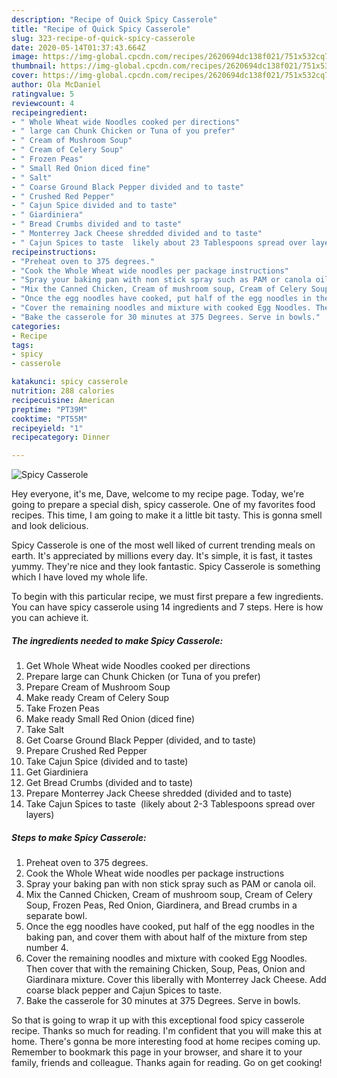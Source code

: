 ```yaml
---
description: "Recipe of Quick Spicy Casserole"
title: "Recipe of Quick Spicy Casserole"
slug: 323-recipe-of-quick-spicy-casserole
date: 2020-05-14T01:37:43.664Z
image: https://img-global.cpcdn.com/recipes/2620694dc138f021/751x532cq70/spicy-casserole-recipe-main-photo.jpg
thumbnail: https://img-global.cpcdn.com/recipes/2620694dc138f021/751x532cq70/spicy-casserole-recipe-main-photo.jpg
cover: https://img-global.cpcdn.com/recipes/2620694dc138f021/751x532cq70/spicy-casserole-recipe-main-photo.jpg
author: Ola McDaniel
ratingvalue: 5
reviewcount: 4
recipeingredient:
- " Whole Wheat wide Noodles cooked per directions"
- " large can Chunk Chicken or Tuna of you prefer"
- " Cream of Mushroom Soup"
- " Cream of Celery Soup"
- " Frozen Peas"
- " Small Red Onion diced fine"
- " Salt"
- " Coarse Ground Black Pepper divided and to taste"
- " Crushed Red Pepper"
- " Cajun Spice divided and to taste"
- " Giardiniera"
- " Bread Crumbs divided and to taste"
- " Monterrey Jack Cheese shredded divided and to taste"
- " Cajun Spices to taste  likely about 23 Tablespoons spread over layers"
recipeinstructions:
- "Preheat oven to 375 degrees."
- "Cook the Whole Wheat wide noodles per package instructions"
- "Spray your baking pan with non stick spray such as PAM or canola oil."
- "Mix the Canned Chicken, Cream of mushroom soup, Cream of Celery Soup, Frozen Peas, Red Onion, Giardinera, and Bread crumbs in a separate bowl."
- "Once the egg noodles have cooked, put half of the egg noodles in the baking pan, and cover them with about half of the mixture from step number 4."
- "Cover the remaining noodles and mixture with cooked Egg Noodles. Then cover that with the remaining Chicken, Soup, Peas, Onion and Giardinara mixture. Cover this liberally with Monterrey Jack Cheese. Add coarse black pepper and Cajun Spices to taste."
- "Bake the casserole for 30 minutes at 375 Degrees. Serve in bowls."
categories:
- Recipe
tags:
- spicy
- casserole

katakunci: spicy casserole 
nutrition: 288 calories
recipecuisine: American
preptime: "PT39M"
cooktime: "PT55M"
recipeyield: "1"
recipecategory: Dinner

---
```



![Spicy Casserole](https://img-global.cpcdn.com/recipes/2620694dc138f021/751x532cq70/spicy-casserole-recipe-main-photo.jpg)

Hey everyone, it's me, Dave, welcome to my recipe page. Today, we're going to prepare a special dish, spicy casserole. One of my favorites food recipes. This time, I am going to make it a little bit tasty. This is gonna smell and look delicious.

Spicy Casserole is one of the most well liked of current trending meals on earth. It's appreciated by millions every day. It's simple, it is fast, it tastes yummy. They're nice and they look fantastic. Spicy Casserole is something which I have loved my whole life.




To begin with this particular recipe, we must first prepare a few ingredients. You can have spicy casserole using 14 ingredients and 7 steps. Here is how you can achieve it.

<!--inarticleads1-->

##### The ingredients needed to make Spicy Casserole:

1. Get  Whole Wheat wide Noodles cooked per directions
1. Prepare  large can Chunk Chicken (or Tuna of you prefer)
1. Prepare  Cream of Mushroom Soup
1. Make ready  Cream of Celery Soup
1. Take  Frozen Peas
1. Make ready  Small Red Onion (diced fine)
1. Take  Salt
1. Get  Coarse Ground Black Pepper (divided, and to taste)
1. Prepare  Crushed Red Pepper
1. Take  Cajun Spice (divided and to taste)
1. Get  Giardiniera
1. Get  Bread Crumbs (divided and to taste)
1. Prepare  Monterrey Jack Cheese shredded (divided and to taste)
1. Take  Cajun Spices to taste  (likely about 2-3 Tablespoons spread over layers)




<!--inarticleads2-->

##### Steps to make Spicy Casserole:

1. Preheat oven to 375 degrees.
1. Cook the Whole Wheat wide noodles per package instructions
1. Spray your baking pan with non stick spray such as PAM or canola oil.
1. Mix the Canned Chicken, Cream of mushroom soup, Cream of Celery Soup, Frozen Peas, Red Onion, Giardinera, and Bread crumbs in a separate bowl.
1. Once the egg noodles have cooked, put half of the egg noodles in the baking pan, and cover them with about half of the mixture from step number 4.
1. Cover the remaining noodles and mixture with cooked Egg Noodles. Then cover that with the remaining Chicken, Soup, Peas, Onion and Giardinara mixture. Cover this liberally with Monterrey Jack Cheese. Add coarse black pepper and Cajun Spices to taste.
1. Bake the casserole for 30 minutes at 375 Degrees. Serve in bowls.




So that is going to wrap it up with this exceptional food spicy casserole recipe. Thanks so much for reading. I'm confident that you will make this at home. There's gonna be more interesting food at home recipes coming up. Remember to bookmark this page in your browser, and share it to your family, friends and colleague. Thanks again for reading. Go on get cooking!

